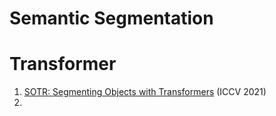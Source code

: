 # Semantic Segmentation
# Transformer
1. [SOTR: Segmenting Objects with Transformers](https://arxiv.org/abs/2108.06747) (ICCV 2021)
2. 
